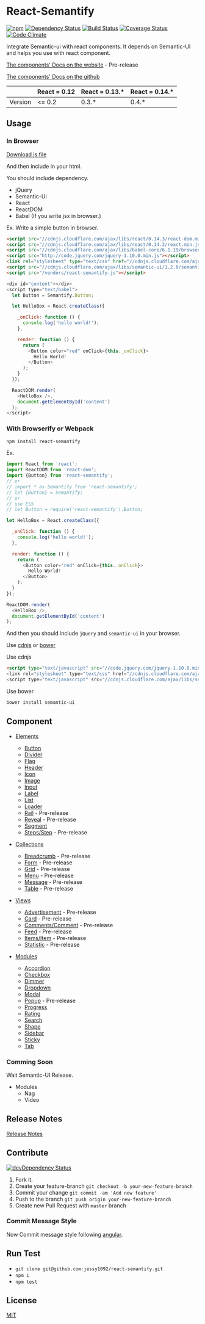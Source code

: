 React-Semantify
=============
[![npm][npm-image]][npm-url] [![Dependency Status][david-dm-image]][david-dm-url] [![Build Status][travis-ci-image]][travis-ci-url] [![Coverage Status][coverage-status-image]][coverage-status-url] [![Code Climate][code-climate-image]][code-climate-url]

Integrate Semantic-ui with react components. It depends on Semantic-UI and helps you use with react component.

[The components' Docs on the website](http://jessy1092.github.io/react-semantify) - Pre-release

[The components' Docs on the github](https://github.com/jessy1092/react-semantify/blob/master/docs)


|         | React = 0.12 | React = 0.13.* | React = 0.14.* |
| ------- | ------------ | -------------- | -------------- |
| Version | <= 0.2       |  0.3.*         | 0.4.*          |

## Usage

### In Browser

[Download js file][react-semantify-url]

And then include in your html.

You should include dependency.
- jQuery
- Semantic-Ui
- React
- ReactDOM
- Babel (If you write jsx in browser.)

Ex. Write a simple button in browser.
```html
<script src="//cdnjs.cloudflare.com/ajax/libs/react/0.14.3/react-dom.min.js"></script>
<script src="//cdnjs.cloudflare.com/ajax/libs/react/0.14.3/react.min.js"></script>
<script src="//cdnjs.cloudflare.com/ajax/libs/babel-core/6.1.19/browser.min.js"></script>
<script src="http://code.jquery.com/jquery-1.10.0.min.js"></script>
<link rel="stylesheet" type="text/css" href="//cdnjs.cloudflare.com/ajax/libs/semantic-ui/1.2.0/semantic.min.css">
<script src="//cdnjs.cloudflare.com/ajax/libs/semantic-ui/1.2.0/semantic.min.js"></script>
<script src="/vendors/react-semantify.js"></script>
```

```js
<div id="content"></div>
<script type="text/babel">
  let Button = Semantify.Button;

  let HelloBox = React.createClass({

    _onClick: function () {
      console.log('hello world!');
    },

    render: function () {
      return (
        <Button color="red" onClick={this._onClick}>
          Hello World!
        </Button>
      );
    }
  });

  ReactDOM.render(
    <HelloBox />,
    document.getElementById('content')
  );
</script>
```

### With Browserify or Webpack

```sh
npm install react-semantify
```

Ex.
```js
import React from 'react';
import ReactDOM from 'react-dom';
import {Button} from 'react-semantify';
// or
// import * as Semantify from 'react-semantify';
// let {Button} = Semantify;
// or
// use ES5
// let Button = require('react-semantify').Button;

let HelloBox = React.createClass({

  _onClick: function () {
    console.log('hello world!');
  },

  render: function () {
    return (
      <Button color="red" onClick={this._onClick}>
        Hello World!
      </Button>
    );
  }
});

ReactDOM.render(
  <HelloBox />,
  document.getElementById('content')
);
```

And then you should include `jQuery` and `semantic-ui` in your browser.

Use [cdnjs][cdnjs-url] or [bower][bower-url]

Use cdnjs
```html
<script type="text/javascript" src="//code.jquery.com/jquery-1.10.0.min.js">
<link rel="stylesheet" type="text/css" href="//cdnjs.cloudflare.com/ajax/libs/semantic-ui/1.2.0/semantic.min.css">
<script type="text/javascript" src="//cdnjs.cloudflare.com/ajax/libs/semantic-ui/1.2.0/semantic.min.js">
```

Use bower
```sh
bower install semantic-ui
```


## Component

- [Elements](https://github.com/jessy1092/react-semantify/blob/master/docs/Elements.md)
  + [Button](https://github.com/jessy1092/react-semantify/blob/master/docs/Elements.md#button)
  + [Divider](https://github.com/jessy1092/react-semantify/blob/master/docs/Elements.md#divider)
  + [Flag](https://github.com/jessy1092/react-semantify/blob/master/docs/Elements.md#flag)
  + [Header](https://github.com/jessy1092/react-semantify/blob/master/docs/Elements.md#header)
  + [Icon](https://github.com/jessy1092/react-semantify/blob/master/docs/Elements.md#icon)
  + [Image](https://github.com/jessy1092/react-semantify/blob/master/docs/Elements.md#image)
  + [Input](https://github.com/jessy1092/react-semantify/blob/master/docs/Elements.md#input)
  + [Label](https://github.com/jessy1092/react-semantify/blob/master/docs/Elements.md#label)
  + [List](https://github.com/jessy1092/react-semantify/blob/master/docs/Elements.md#list)
  + [Loader](https://github.com/jessy1092/react-semantify/blob/master/docs/Elements.md#loader)
  + [Rail](https://github.com/jessy1092/react-semantify/blob/master/docs/Elements.md#rail) - Pre-release
  + [Reveal](https://github.com/jessy1092/react-semantify/blob/master/docs/Elements.md#reveal) - Pre-release
  + [Segment](https://github.com/jessy1092/react-semantify/blob/master/docs/Elements.md#segment)
  + [Steps/Step](https://github.com/jessy1092/react-semantify/blob/master/docs/Elements.md#stepsstep) - Pre-release

- [Collections](https://github.com/jessy1092/react-semantify/blob/master/docs/Collections.md)
  + [Breadcrumb](https://github.com/jessy1092/react-semantify/blob/master/docs/Collections.md#breadcrumb) - Pre-release
  + [Form](https://github.com/jessy1092/react-semantify/blob/master/docs/Collections.md#stepsstep) - Pre-release
  + [Grid](https://github.com/jessy1092/react-semantify/blob/master/docs/Collections.md#grid) - Pre-release
  + [Menu](https://github.com/jessy1092/react-semantify/blob/master/docs/Collections.md#menu) - Pre-release
  + [Message](https://github.com/jessy1092/react-semantify/blob/master/docs/Collections.md#message) - Pre-release
  + [Table](https://github.com/jessy1092/react-semantify/blob/master/docs/Collections.md#table) - Pre-release

- [Views](https://github.com/jessy1092/react-semantify/blob/master/docs/Views.md)
  + [Advertisement](https://github.com/jessy1092/react-semantify/blob/master/docs/Views.md#advertisement) - Pre-release
  + [Card](https://github.com/jessy1092/react-semantify/blob/master/docs/Views.md#card) - Pre-release
  + [Comments/Comment](https://github.com/jessy1092/react-semantify/blob/master/docs/Views.md#commentscomment) - Pre-release
  + [Feed](https://github.com/jessy1092/react-semantify/blob/master/docs/Views.md#feed) - Pre-release
  + [Items/Item](https://github.com/jessy1092/react-semantify/blob/master/docs/Views.md#itemsitem) - Pre-release
  + [Statistic](https://github.com/jessy1092/react-semantify/blob/master/docs/Views.md#statistic) - Pre-release

- [Modules](https://github.com/jessy1092/react-semantify/blob/master/docs/Modules.md)
  + [Accordion](https://github.com/jessy1092/react-semantify/blob/master/docs/Modules.md#accordion)
  + [Checkbox](https://github.com/jessy1092/react-semantify/blob/master/docs/Modules.md#checkbox)
  + [Dimmer](https://github.com/jessy1092/react-semantify/blob/master/docs/Modules.md#dimmer)
  + [Dropdown](https://github.com/jessy1092/react-semantify/blob/master/docs/Modules.md#dropdown)
  + [Modal](https://github.com/jessy1092/react-semantify/blob/master/docs/Modules.md#modal)
  + [Popup](https://github.com/jessy1092/react-semantify/blob/master/docs/Modules.md#popup) - Pre-release
  + [Progress](https://github.com/jessy1092/react-semantify/blob/master/docs/Modules.md#progress)
  + [Rating](https://github.com/jessy1092/react-semantify/blob/master/docs/Modules.md#rating)
  + [Search](https://github.com/jessy1092/react-semantify/blob/master/docs/Modules.md#search)
  + [Shape](https://github.com/jessy1092/react-semantify/blob/master/docs/Modules.md#shape)
  + [Sidebar](https://github.com/jessy1092/react-semantify/blob/master/docs/Modules.md#sidebar)
  + [Sticky](https://github.com/jessy1092/react-semantify/blob/master/docs/Modules.md#sticky)
  + [Tab](https://github.com/jessy1092/react-semantify/blob/master/docs/Modules.md#tab)

### Comming Soon
Wait Semantic-UI Release.

- Modules
  + Nag
  + Video

## Release Notes

[Release Notes](https://github.com/jessy1092/react-semantify/blob/master/RELEASE-NOTES.md)

## Contribute
[![devDependency Status][david-dm-dev-image]][david-dm-dev-url]

1. Fork it.
2. Create your feature-branch `git checkout -b your-new-feature-branch`
3. Commit your change `git commit -am 'Add new feature'`
4. Push to the branch `git push origin your-new-feature-branch`
5. Create new Pull Request with `master` branch

### Commit Message Style

Now Commit message style following [angular](https://github.com/ajoslin/conventional-changelog/blob/master/conventions/angular.md).

## Run Test

- `git clone git@github.com:jessy1092/react-semantify.git`
- `npm i`
- `npm test`

## License

[MIT](./LICENSE)

[bower-url]: http://bower.io/
[cdnjs-url]: https://cdnjs.com/libraries/semantic-ui
[react-semantify-url]: https://github.com/jessy1092/react-semantify/releases

[npm-image]: https://img.shields.io/npm/v/react-semantify.svg?style=flat-square
[npm-url]: https://www.npmjs.com/package/react-semantify

[david-dm-image]: https://img.shields.io/david/jessy1092/react-semantify.svg?style=flat-square
[david-dm-url]: https://david-dm.org/jessy1092/react-semantify
[david-dm-dev-image]: https://img.shields.io/david/dev/jessy1092/react-semantify.svg?style=flat-square
[david-dm-dev-url]: https://david-dm.org/jessy1092/react-semantify#info=devDependencies

[travis-ci-image]: https://img.shields.io/travis/jessy1092/react-semantify.svg?style=flat-square
[travis-ci-url]: https://travis-ci.org/jessy1092/react-semantify

[coverage-status-image]: https://img.shields.io/coveralls/jessy1092/react-semantify.svg?style=flat-square
[coverage-status-url]: https://coveralls.io/r/jessy1092/react-semantify

[code-climate-image]: https://img.shields.io/codeclimate/github/jessy1092/react-semantify.svg?style=flat-square
[code-climate-url]: https://codeclimate.com/github/jessy1092/react-semantify
